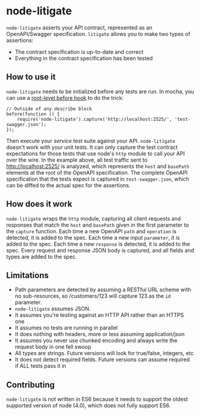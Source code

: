 # node-litigate

`node-litigate` asserts your API contract, represented as an OpenAPI/Swagger
specification. `litigate` allows you to make two types of assertions:

* The contract specification is up-to-date and correct
* Everything in the contract specification has been tested

## How to use it

`node-litigate` needs to be initialized before any tests are run. In mocha, you can
use a [root-level before hook](https://mochajs.org/#root-level-hooks) to do the trick:

````
// Outside of any describe block
before(function () {
    require('node-litigate').capture('http://localhost:2525/', 'test-swagger.json');
});
````

Then execute your _service_ test suite against your API. `node-litigate` doesn't work
with your unit tests. It can only capture the test contract expectations for those
tests that use node's `http` module to call your API over the wire. In the example
above, all test traffic sent to <http://localhost:2525/> is analyzed, which represents
the `host` and `basePath` elements at the root of the OpenAPI specification.
The complete OpenAPI specification that the tests expect is captured in
`test-swagger.json`, which can be diffed to the actual spec for the assertions.

## How does it work

`node-litigate` wraps the `http` module, capturing all client requests and responses
that match the `host` and `basePath` given in the first parameter to the `capture`
function. Each time a new OpenAPI `path` and `operation` is detected, it is added
to the spec. Each time a new input `parameter`, it is added to the spec. Each time
a new `response` is detected, it is added to the spec. Every request and response
JSON body is captured, and all fields and types are added to the spec.

## Limitations

* Path parameters are detected by assuming a RESTful URL scheme with no sub-resources,
so /customers/123 will capture 123 as the `id` parameter.
* `node-litigate` assumes JSON.
* It assumes you're testing against an HTTP API rather than an HTTPS one
* It assumes no tests are running in parallel
* It does nothing with headers, more or less assuming application/json
* It assumes you never use chunked encoding and always write the request body in one fell swoop
* All types are strings. Future versions will look for true/false, integers, etc
* It does not detect required fields. Future versions can assume required if ALL tests pass it in

## Contributing

`node-litigate` is not written in ES6 because it needs to support the oldest
supported version of node (4.0), which does not fully support ES6.
